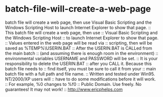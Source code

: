 # batch-file-will-create-a-web-page
batch file will create a web page, then use Visual Basic Scripting and the Windows Scripting Host to launch Internet Explorer to show that page.
:: This batch file will create a web page, then use 
:: Visual Basic Scripting and the Windows Scripting Host 
:: to launch Internet Explorer to show that page.
:: Values entered in the web page will be read via
:: scripting, then will be saved as %TEMP%\USERIN.BAT
:: After the USERIN.BAT is CALLed from the main batch 
:: (and assuming there is enough room in the environment)
:: environmental variables USERNAME and PASSWORD will be set.
:: It is your responsibility to delete the USERIN.BAT
:: after you CALL it. Because this batch file needs to
:: find itself, you must be sure to call it from your 
:: main batch file with a full path and file name.
:: Written and tested under Win95. NT/2000/XP users will
:: have to do some modifications before it will work.
:: For example, %0 changes to %f0
:: Public Domain. Use freely. No guarantees! It may not work!
:: http://www.ericphelps.com
